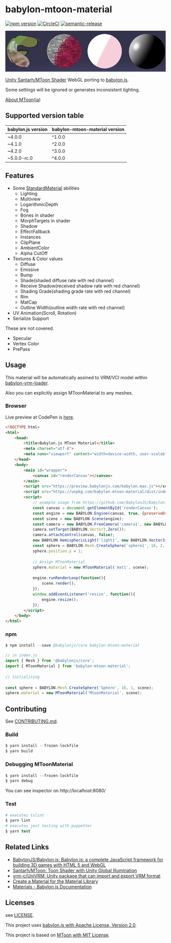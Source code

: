 # babylon-mtoon-material

[![npm version](https://badge.fury.io/js/babylon-mtoon-material.svg)](https://badge.fury.io/js/babylon-mtoon-material) [![CircleCI](https://circleci.com/gh/virtual-cast/babylon-mtoon-material.svg?style=svg)](https://circleci.com/gh/virtual-cast/babylon-mtoon-material) [![semantic-release](https://img.shields.io/badge/%20%20%F0%9F%93%A6%F0%9F%9A%80-semantic--release-e10079.svg)](https://github.com/semantic-release/semantic-release)

![](mtoon.png)

[Unity Santarh/MToon Shader](https://github.com/Santarh/MToon/) WebGL porting to [babylon.js](https://www.babylonjs.com/).

Some settings will be ignored or generates inconsistent lighting.

[About MToon](https://vrm.dev/en/univrm/shaders/mtoon/)([ja](https://vrm.dev/univrm/shaders/mtoon/))

## Supported version table

|babylon.js version|babylon-mtoon-material version|
|---|---|
|~4.0.0|^1.0.0|
|~4.1.0|^2.0.0|
|~4.2.0|^3.0.0|
|~5.0.0-rc.0|^4.0.0|

## Features

- Some [StandardMaterial](https://doc.babylonjs.com/api/classes/babylon.standardmaterial) abilities
    - Lighting
    - Multiview
    - LogarithmicDepth
    - Fog
    - Bones in shader
    - MorphTargets in shader
    - Shadow
    - EffectFallback
    - Instances
    - ClipPlane
    - AmbientColor
    - Alpha CutOff
- Textures & Color values
    - Diffuse
    - Emissive
    - Bump
    - Shade(shaded diffuse rate with red channel)
    - Receive Shadow(received shadow rate with red channel)
    - Shading Grade(shading grade rate with red channel)
    - Rim
    - MatCap
    - Outline Width(outline width rate with red channel)
- UV Animation(Scroll, Rotation)
- Serialize Support

These are not covered.

- Specular
- Vertex Color
- PrePass

## Usage

This material will be automatically assined to VRM/VCI model within [babylon-vrm-loader](https://github.com/virtual-cast/babylon-vrm-loader).

Also you can explicitly assign MToonMaterial to any meshes.

### Browser

Live preview at CodePen is [here](https://codepen.io/akai_inu/pen/EBwGxE).

```html
<!DOCTYPE html>
<html>
    <head>
        <title>Babylon.js MToon Material</title>
        <meta charset="utf-8">
        <meta name="viewport" content="width=device-width, user-scalable=no">
    </head>
    <body>
        <main id="wrapper">
            <canvas id="renderCanvas"></canvas>
        </main>
        <script src="https://preview.babylonjs.com/babylon.max.js"></script>
        <script src="https://unpkg.com/babylon-mtoon-material/dist/index.js"></script>
        <script>
            // example usage from https://github.com/BabylonJS/Babylon.js
            const canvas = document.getElementById('renderCanvas');
            const engine = new BABYLON.Engine(canvas, true, {preserveDrawingBuffer: true, stencil: true});
            const scene = new BABYLON.Scene(engine);
            const camera = new BABYLON.FreeCamera('camera1', new BABYLON.Vector3(0, 5, -10), scene);
            camera.setTarget(BABYLON.Vector3.Zero());
            camera.attachControl(canvas, false);
            new BABYLON.HemisphericLight('light1', new BABYLON.Vector3(0, 1, 0), scene);
            const sphere = BABYLON.Mesh.CreateSphere('sphere1', 16, 2, scene, false, BABYLON.Mesh.FRONTSIDE);
            sphere.position.y = 1;

            // Assign MToonMaterial
            sphere.material = new MToonMaterial('mat1', scene);

            engine.runRenderLoop(function(){
                scene.render();
            });
            window.addEventListener('resize', function(){
                engine.resize();
            });
        </script>
    </body>
</html>
```

### npm

```s
$ npm install --save @babylonjs/core babylon-mtoon-material
```

```js
// in index.js
import { Mesh } from '@babylonjs/core';
import { MToonMaterial } from 'babylon-mtoon-material';

// initializing

const sphere = BABYLON.Mesh.CreateSphere('Sphere', 16, 1, scene);
sphere.material = new MToonMaterial('MtoonMaterial', scene);
```

## Contributing

See [CONTRIBUTING.md](./CONTRIBUTING.md).

### Build

```s
$ yarn install --frozen-lockfile
$ yarn build
```

### Debugging MToonMaterial

```s
$ yarn install --frozen-lockfile
$ yarn debug
```

You can see inspector on http://localhost:8080/

### Test

```s
# executes tslint
$ yarn lint
# executes jest testing with puppetter
$ yarn test
```

## Related Links

- [BabylonJS/Babylon.js: Babylon.js: a complete JavaScript framework for building 3D games with HTML 5 and WebGL](https://github.com/BabylonJS/Babylon.js)
- [Santarh/MToon: Toon Shader with Unity Global Illumination](https://github.com/Santarh/MToon/)
- [vrm-c/UniVRM: Unity package that can import and export VRM format](https://github.com/vrm-c/UniVRM)
- [Create a Material for the Material Library](https://doc.babylonjs.com/how_to/how_to_create_a_material_for_materialslibrary)
- [Materials - Babylon.js Documentation](https://doc.babylonjs.com/babylon101/materials)

## Licenses

see [LICENSE](./LICENSE).

This project uses [babylon.js with Apache License, Version 2.0](https://github.com/BabylonJS/Babylon.js/blob/master/license.md).

This project is based on [MToon with MIT License](https://github.com/Santarh/MToon/blob/master/LICENSE).
